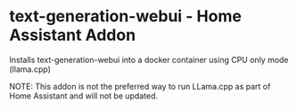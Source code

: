 # text-generation-webui - Home Assistant Addon
Installs text-generation-webui into a docker container using CPU only mode (llama.cpp)

NOTE: This addon is not the preferred way to run LLama.cpp as part of Home Assistant and will not be updated.